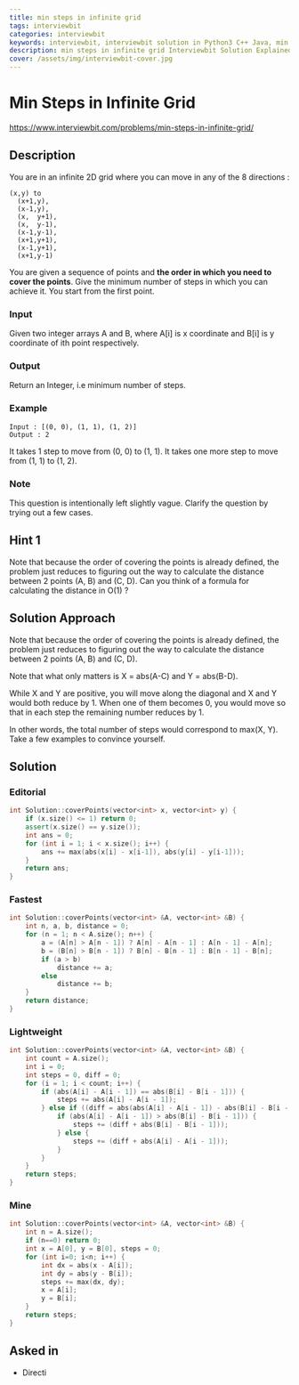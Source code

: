 ```yaml
---
title: min steps in infinite grid
tags: interviewbit
categories: interviewbit
keywords: interviewbit, interviewbit solution in Python3 C++ Java, min steps in infinite grid solution
description: min steps in infinite grid Interviewbit Solution Explained
cover: /assets/img/interviewbit-cover.jpg
---
```


# Min Steps in Infinite Grid

https://www.interviewbit.com/problems/min-steps-in-infinite-grid/

## Description

You are in an infinite 2D grid where you can move in any of the 8 directions :

```
(x,y) to
  (x+1,y),
  (x-1,y),
  (x,  y+1),
  (x,  y-1),
  (x-1,y-1),
  (x+1,y+1),
  (x-1,y+1),
  (x+1,y-1)
```

You are given a sequence of points and **the order in which you need to cover the points**.
Give the minimum number of steps in which you can achieve it. You start from the first point.

### Input

Given two integer arrays A and B, where A[i] is x coordinate and B[i] is y coordinate of ith point respectively.

### Output

Return an Integer, i.e minimum number of steps.

### Example

```
Input : [(0, 0), (1, 1), (1, 2)]
Output : 2
```

It takes 1 step to move from (0, 0) to (1, 1). It takes one more step to move from (1, 1) to (1, 2).

### Note

This question is intentionally left slightly vague. Clarify the question by trying out a few cases.

## Hint 1

Note that because the order of covering the points is already defined, the problem just reduces to figuring out the way to calculate the distance between 2 points (A, B) and (C, D).
Can you think of a formula for calculating the distance in O(1) ?

## Solution Approach

Note that because the order of covering the points is already defined, the problem just reduces to figuring out the way to calculate the distance between 2 points (A, B) and (C, D).

Note that what only matters is X = abs(A-C) and Y = abs(B-D).

While X and Y are positive, you will move along the diagonal and X and Y would both reduce by 1. 
When one of them becomes 0, you would move so that in each step the remaining number reduces by 1.

In other words, the total number of steps would correspond to max(X, Y).
Take a few examples to convince yourself.

## Solution

### Editorial
```cpp
int Solution::coverPoints(vector<int> x, vector<int> y) {
    if (x.size() <= 1) return 0;
    assert(x.size() == y.size());
    int ans = 0;
    for (int i = 1; i < x.size(); i++) {
        ans += max(abs(x[i] - x[i-1]), abs(y[i] - y[i-1]));
    }
    return ans;
}
```

### Fastest
```cpp
int Solution::coverPoints(vector<int> &A, vector<int> &B) {
    int n, a, b, distance = 0;
    for (n = 1; n < A.size(); n++) {
        a = (A[n] > A[n - 1]) ? A[n] - A[n - 1] : A[n - 1] - A[n];
        b = (B[n] > B[n - 1]) ? B[n] - B[n - 1] : B[n - 1] - B[n];
        if (a > b)
            distance += a;
        else
            distance += b;
    }
    return distance;
}
```

### Lightweight
```cpp
int Solution::coverPoints(vector<int> &A, vector<int> &B) {
    int count = A.size();
    int i = 0;
    int steps = 0, diff = 0;
    for (i = 1; i < count; i++) {
        if (abs(A[i] - A[i - 1]) == abs(B[i] - B[i - 1])) {
            steps += abs(A[i] - A[i - 1]);
        } else if ((diff = abs(abs(A[i] - A[i - 1]) - abs(B[i] - B[i - 1]))) > 0) {
            if (abs(A[i] - A[i - 1]) > abs(B[i] - B[i - 1])) {
                steps += (diff + abs(B[i] - B[i - 1]));
            } else {
                steps += (diff + abs(A[i] - A[i - 1]));
            }
        }
    }
    return steps;
}
```

### Mine

```cpp
int Solution::coverPoints(vector<int> &A, vector<int> &B) {
    int n = A.size();
    if (n==0) return 0;
    int x = A[0], y = B[0], steps = 0;
    for (int i=0; i<n; i++) {
        int dx = abs(x - A[i]);
        int dy = abs(y - B[i]);
        steps += max(dx, dy);
        x = A[i];
        y = B[i];
    }
    return steps;
}
```

## Asked in

* Directi

